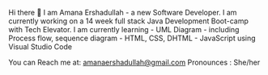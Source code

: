 Hi there 👋
I am Amana Ershadullah - a new Software Developer.
I am currently working on a 14 week full stack Java Development Boot-camp with Tech Elevator.
I am currently learning 
    - UML Diagram - including Process flow, sequence diagram
    - HTML, CSS, DHTML
    - JavaScript using Visual Studio Code

You can Reach me at: amanaershadullah@gmail.com
Pronounces : She/her

<!--
**Amana23/Amana23** is a ✨ _special_ ✨ repository because its `README.md` (this file) appears on your GitHub profile.

Here are some ideas to get you started:

- 🔭 I’m currently working on ...
- 🌱 I’m currently learning ...
- 👯 I’m looking to collaborate on ...
- 🤔 I’m looking for help with ...
- 💬 Ask me about ...
- 📫 How to reach me: ...
- 😄 Pronouns: ...
- ⚡ Fun fact: ...
-->
